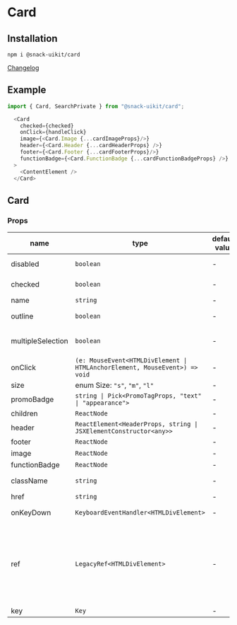 # Card

## Installation
`npm i @snack-uikit/card`

[Changelog](./CHANGELOG.md)

## Example

```typescript jsx
import { Card, SearchPrivate } from "@snack-uikit/card";

  <Card
    checked={checked}
    onClick={handleClick}
    image={<Card.Image {...cardImageProps}/>}
    header={<Card.Header {...cardHeaderProps} />}
    footer={<Card.Footer {...cardFooterProps}/>}
    functionBadge={<Card.FunctionBadge {...cardFunctionBadgeProps} />}
  >
    <ContentElement />
  </Card>
```

[//]: DOCUMENTATION_SECTION_START
[//]: THIS_SECTION_IS_AUTOGENERATED_PLEASE_DONT_EDIT_IT
## Card
### Props
| name | type | default value | description |
|------|------|---------------|-------------|
| disabled | `boolean` | - | Управление состоянием интерактивности |
| checked | `boolean` | - | Управление состоянием выбран/не выбран |
| name | `string` | - | Имя инпута в dom-дереве |
| outline | `boolean` | - | Управление состоянием наличия обводки |
| multipleSelection | `boolean` | - | Отображение галочки для режима массового выделения карточек |
| onClick | `(e: MouseEvent<HTMLDivElement \| HTMLAnchorElement, MouseEvent>) => void` | - | Колбек на клик по карточке |
| size | enum Size: `"s"`, `"m"`, `"l"` | - | Размер |
| promoBadge | `string \| Pick<PromoTagProps, "text" \| "appearance">` | - | PromoBadge |
| children | `ReactNode` | - | Вложенный контент |
| header | `ReactElement<HeaderProps, string \| JSXElementConstructor<any>>` | - | Вложенный Header |
| footer | `ReactNode` | - | Вложенный Footer |
| image | `ReactNode` | - | Вложенный Image |
| functionBadge | `ReactNode` | - | Вложенный FunctionBadge |
| className | `string` | - | CSS-класс для элемента с контентом |
| href | `string` | - | Ссылка карточки |
| onKeyDown | `KeyboardEventHandler<HTMLDivElement>` | - | Колбек нажатия клавиши клавиатуры |
| ref | `LegacyRef<HTMLDivElement>` | - | Allows getting a ref to the component instance. Once the component unmounts, React will set `ref.current` to `null` (or call the ref with `null` if you passed a callback ref). @see {@link https://react.dev/learn/referencing-values-with-refs#refs-and-the-dom React Docs} |
| key | `Key` | - |  |


[//]: DOCUMENTATION_SECTION_END
